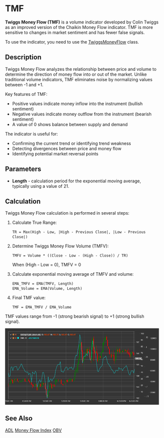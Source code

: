 # TMF

**Twiggs Money Flow (TMF)** is a volume indicator developed by Colin Twiggs as an improved version of the Chaikin Money Flow indicator. TMF is more sensitive to changes in market sentiment and has fewer false signals.

To use the indicator, you need to use the [TwiggsMoneyFlow](xref:StockSharp.Algo.Indicators.TwiggsMoneyFlow) class.

## Description

Twiggs Money Flow analyzes the relationship between price and volume to determine the direction of money flow into or out of the market. Unlike traditional volume indicators, TMF eliminates noise by normalizing values between -1 and +1.

Key features of TMF:
- Positive values indicate money inflow into the instrument (bullish sentiment)
- Negative values indicate money outflow from the instrument (bearish sentiment)
- A value of 0 shows balance between supply and demand

The indicator is useful for:
- Confirming the current trend or identifying trend weakness
- Detecting divergences between price and money flow
- Identifying potential market reversal points

## Parameters

- **Length** - calculation period for the exponential moving average, typically using a value of 21.

## Calculation

Twiggs Money Flow calculation is performed in several steps:

1. Calculate True Range:
   ```
   TR = Max(High - Low, |High - Previous Close|, |Low - Previous Close|)
   ```

2. Determine Twiggs Money Flow Volume (TMFV):
   ```
   TMFV = Volume * ((Close - Low - (High - Close)) / TR)
   ```
   When (High - Low = 0), TMFV = 0

3. Calculate exponential moving average of TMFV and volume:
   ```
   EMA_TMFV = EMA(TMFV, Length)
   EMA_Volume = EMA(Volume, Length)
   ```

4. Final TMF value:
   ```
   TMF = EMA_TMFV / EMA_Volume
   ```

TMF values range from -1 (strong bearish signal) to +1 (strong bullish signal).

![IndicatorTwiggsMoneyFlow](../../../../images/indicator_twiggs_money_flow.png)

## See Also

[ADL](accumulation_distribution_line.md)
[Money Flow Index](money_flow_index.md)
[OBV](on_balance_volume.md)